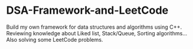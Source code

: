 # DSA-Framework-and-LeetCode
Build my own framework for data structures and algorithms using C++. Reviewing knowledge about Liked list, Stack/Queue, Sorting algorithms... Also solving some LeetCode problems.

